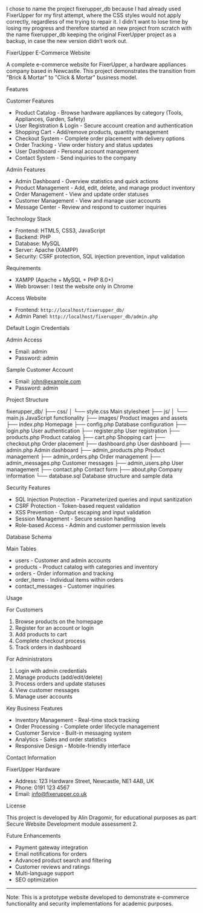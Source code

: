 
I chose to name the project fixerupper_db because I had already used FixerUpper for my first attempt, where the CSS styles would not apply correctly, regardless of me trying to repair it. 
I didn't want to lose time by losing my progress and therefore started an new project from scratch with the name fixerupper_db keeping the original FixerUpper project as a backup, 
in case the new version didn't work out.


FixerUpper E-Commerce Website

A complete e-commerce website for FixerUpper, a hardware appliances company based in Newcastle. This project demonstrates the transition from "Brick & Mortar" to "Click & Mortar" business model.

 Features

 Customer Features
- Product Catalog - Browse hardware appliances by category (Tools, Appliances, Garden, Safety)
- User Registration & Login - Secure account creation and authentication
- Shopping Cart - Add/remove products, quantity management
- Checkout System - Complete order placement with delivery options
- Order Tracking - View order history and status updates
- User Dashboard - Personal account management
- Contact System - Send inquiries to the company

Admin Features
- Admin Dashboard - Overview statistics and quick actions
- Product Management - Add, edit, delete, and manage product inventory
- Order Management - View and update order statuses
- Customer Management - View and manage user accounts
- Message Center - Review and respond to customer inquiries

Technology Stack

- Frontend: HTML5, CSS3, JavaScript
- Backend: PHP 
- Database: MySQL
- Server: Apache (XAMPP)
- Security: CSRF protection, SQL injection prevention, input validation

Requirements

- XAMPP (Apache + MySQL + PHP 8.0+)
- Web browser: I test the website only in Chrome


Access Website

   - Frontend: `http://localhost/fixerupper_db/`
   - Admin Panel: `http://localhost/fixerupper_db/admin.php`

Default Login Credentials

Admin Access
- Email: admin
- Password: admin

Sample Customer Account
- Email: john@example.com
- Password: admin

Project Structure


fixerupper_db/
├── css/
│   └── style.css               Main stylesheet
├── js/
│   └── main.js                JavaScript functionality
├── images/                    Product images and assets
├── index.php                  Homepage
├── config.php                Database configuration
├── login.php                 User authentication
├── register.php              User registration
├── products.php              Product catalog
├── cart.php                  Shopping cart
├── checkout.php              Order placement
├── dashboard.php             User dashboard
├── admin.php                 Admin dashboard
├── admin_products.php        Product management
├── admin_orders.php          Order management
├── admin_messages.php        Customer messages
├── admin_users.php           User management
├── contact.php               Contact form
├── about.php                 Company information
└── database.sql              Database structure and sample data


 Security Features

- SQL Injection Protection - Parameterized queries and input sanitization
- CSRF Protection - Token-based request validation
- XSS Prevention - Output escaping and input validation
- Session Management - Secure session handling
- Role-based Access - Admin and customer permission levels

 Database Schema

 Main Tables
- users - Customer and admin accounts
- products - Product catalog with categories and inventory
- orders - Order information and tracking
- order_items - Individual items within orders
- contact_messages - Customer inquiries

 Usage

For Customers
1. Browse products on the homepage
2. Register for an account or login
3. Add products to cart
4. Complete checkout process
5. Track orders in dashboard

 For Administrators
1. Login with admin credentials
2. Manage products (add/edit/delete)
3. Process orders and update statuses
4. View customer messages
5. Manage user accounts

 Key Business Features

- Inventory Management - Real-time stock tracking
- Order Processing - Complete order lifecycle management
- Customer Service - Built-in messaging system
- Analytics - Sales and order statistics
- Responsive Design - Mobile-friendly interface

Contact Information

FixerUpper Hardware
- Address: 123 Hardware Street, Newcastle, NE1 4AB, UK
- Phone: 0191 123 4567
- Email: info@fixerupper.co.uk

 License

This project is developed by Alin Dragomir, for educational purposes as part Secure Website Development module assessment 2.


 Future Enhancements

- Payment gateway integration
- Email notifications for orders
- Advanced product search and filtering
- Customer reviews and ratings
- Multi-language support
- SEO optimization

---

Note: This is a prototype website developed to demonstrate e-commerce functionality and security implementations for academic purposes.
